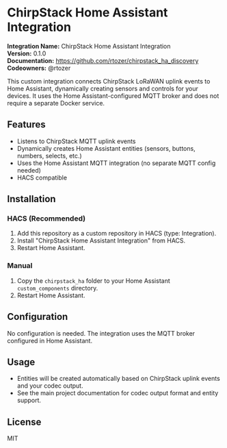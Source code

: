 # ChirpStack Home Assistant Integration

**Integration Name:** ChirpStack Home Assistant Integration  
**Version:** 0.1.0  
**Documentation:** https://github.com/rtozer/chirpstack_ha_discovery  
**Codeowners:** @rtozer  

This custom integration connects ChirpStack LoRaWAN uplink events to Home Assistant, dynamically creating sensors and controls for your devices. It uses the Home Assistant-configured MQTT broker and does not require a separate Docker service.

## Features
- Listens to ChirpStack MQTT uplink events
- Dynamically creates Home Assistant entities (sensors, buttons, numbers, selects, etc.)
- Uses the Home Assistant MQTT integration (no separate MQTT config needed)
- HACS compatible

## Installation

### HACS (Recommended)
1. Add this repository as a custom repository in HACS (type: Integration).
2. Install "ChirpStack Home Assistant Integration" from HACS.
3. Restart Home Assistant.

### Manual
1. Copy the `chirpstack_ha` folder to your Home Assistant `custom_components` directory.
2. Restart Home Assistant.

## Configuration
No configuration is needed. The integration uses the MQTT broker configured in Home Assistant.

## Usage
- Entities will be created automatically based on ChirpStack uplink events and your codec output.
- See the main project documentation for codec output format and entity support.

## License
MIT
